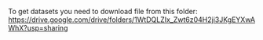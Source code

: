 To get datasets you need to download file from this folder:
https://drive.google.com/drive/folders/1WtDQLZIx_Zwt6z04H2ji3JKgEYXwAWhX?usp=sharing